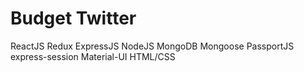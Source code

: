 # Budget Twitter

ReactJS
Redux
ExpressJS
NodeJS
MongoDB
Mongoose
PassportJS
express-session
Material-UI
HTML/CSS
